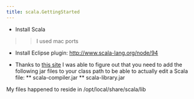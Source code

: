 ```yaml
---
title: scala.GettingStarted
---
```

* Install Scala
>> I used mac ports

* Install Eclipse plugin: http://www.scala-lang.org/node/94

* Thanks to [this site](http://www.softwaresecretweapons.com/jspwiki/scalatoolsnscfatalerror-object-scala-not-found) I was able to figure out that you need to add the following jar files to your class path to be able to actually edit a Scala file:
** scala-compiler.jar
** scala-library.jar

My files happened to reside in /opt/local/share/scala/lib
